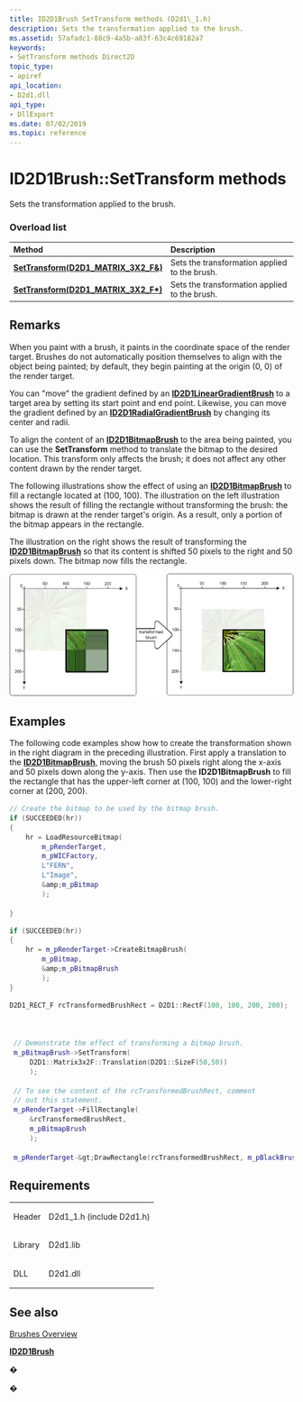 ```yaml
---
title: ID2D1Brush SetTransform methods (D2d1\_1.h)
description: Sets the transformation applied to the brush.
ms.assetid: 57afadc1-88c9-4a5b-a83f-63c4c69182a7
keywords:
- SetTransform methods Direct2D
topic_type:
- apiref
api_location:
- D2d1.dll
api_type:
- DllExport
ms.date: 07/02/2019
ms.topic: reference
---
```


# ID2D1Brush::SetTransform methods

Sets the transformation applied to the brush.

### Overload list



| Method                                                                                       | Description                                              |
|:---------------------------------------------------------------------------------------------|:---------------------------------------------------------|
| [**SetTransform(D2D1\_MATRIX\_3X2\_F&)**](https://msdn.microsoft.com/library/Dd371186(v=VS.85).aspx)  | Sets the transformation applied to the brush.<br/> |
| [**SetTransform(D2D1\_MATRIX\_3X2\_F\*)**](https://msdn.microsoft.com/library/Dd371184(v=VS.85).aspx) | Sets the transformation applied to the brush.<br/> |



## Remarks

When you paint with a brush, it paints in the coordinate space of the render target. Brushes do not automatically position themselves to align with the object being painted; by default, they begin painting at the origin (0, 0) of the render target.

You can "move" the gradient defined by an [**ID2D1LinearGradientBrush**](https://msdn.microsoft.com/library/Dd371488(v=VS.85).aspx) to a target area by setting its start point and end point. Likewise, you can move the gradient defined by an [**ID2D1RadialGradientBrush**](https://msdn.microsoft.com/library/Dd371529(v=VS.85).aspx) by changing its center and radii.

To align the content of an [**ID2D1BitmapBrush**](https://msdn.microsoft.com/library/Dd371122(v=VS.85).aspx) to the area being painted, you can use the **SetTransform** method to translate the bitmap to the desired location. This transform only affects the brush; it does not affect any other content drawn by the render target.

The following illustrations show the effect of using an [**ID2D1BitmapBrush**](https://msdn.microsoft.com/library/Dd371122(v=VS.85).aspx) to fill a rectangle located at (100, 100). The illustration on the left illustration shows the result of filling the rectangle without transforming the brush: the bitmap is drawn at the render target's origin. As a result, only a portion of the bitmap appears in the rectangle.

The illustration on the right shows the result of transforming the [**ID2D1BitmapBrush**](https://msdn.microsoft.com/library/Dd371122(v=VS.85).aspx) so that its content is shifted 50 pixels to the right and 50 pixels down. The bitmap now fills the rectangle.

![illustration of two squares, one painted with a bitmap without a transformed brush and one painted with a transformed brush](images/brushes-ovw-transform.png)

## Examples

The following code examples show how to create the transformation shown in the right diagram in the preceding illustration. First apply a translation to the [**ID2D1BitmapBrush**](https://msdn.microsoft.com/library/Dd371122(v=VS.85).aspx), moving the brush 50 pixels right along the x-axis and 50 pixels down along the y-axis. Then use the **ID2D1BitmapBrush** to fill the rectangle that has the upper-left corner at (100, 100) and the lower-right corner at (200, 200).


```C++
// Create the bitmap to be used by the bitmap brush.
if (SUCCEEDED(hr))
{
    hr = LoadResourceBitmap(
        m_pRenderTarget,
        m_pWICFactory,
        L"FERN",
        L"Image",
        &amp;m_pBitmap
        );
   
}
```




```C++
if (SUCCEEDED(hr))
{
    hr = m_pRenderTarget->CreateBitmapBrush(
        m_pBitmap,
        &amp;m_pBitmapBrush
        );
}
```




```C++
D2D1_RECT_F rcTransformedBrushRect = D2D1::RectF(100, 100, 200, 200);



 // Demonstrate the effect of transforming a bitmap brush.
 m_pBitmapBrush->SetTransform(
     D2D1::Matrix3x2F::Translation(D2D1::SizeF(50,50))
     );

 // To see the content of the rcTransformedBrushRect, comment
 // out this statement.
 m_pRenderTarget->FillRectangle(
     &rcTransformedBrushRect, 
     m_pBitmapBrush
     );

 m_pRenderTarget-&gt;DrawRectangle(rcTransformedBrushRect, m_pBlackBrush, 1, NULL);
```





## Requirements



|                    |                                                                                                       |
|--------------------|-------------------------------------------------------------------------------------------------------|
| Header<br/>  | <dl> <dt>D2d1\_1.h (include D2d1.h)</dt> </dl> |
| Library<br/> | <dl> <dt>D2d1.lib</dt> </dl>                   |
| DLL<br/>     | <dl> <dt>D2d1.dll</dt> </dl>                   |



## See also

<dl> <dt>

[Brushes Overview](direct2d-brushes-overview.md)
</dt> <dt>

[**ID2D1Brush**](https://msdn.microsoft.com/library/Dd371173(v=VS.85).aspx)
</dt> </dl>

�

�





